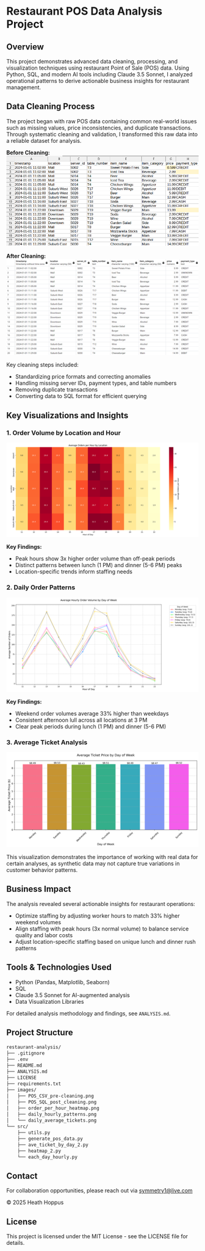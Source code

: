 # Restaurant POS Data Analysis Project

## Overview
This project demonstrates advanced data cleaning, processing, and visualization techniques using restaurant Point of Sale (POS) data. Using Python, SQL, and modern AI tools including Claude 3.5 Sonnet, I analyzed operational patterns to derive actionable business insights for restaurant management.

## Data Cleaning Process
The project began with raw POS data containing common real-world issues such as missing values, price inconsistencies, and duplicate transactions. Through systematic cleaning and validation, I transformed this raw data into a reliable dataset for analysis.

**Before Cleaning:**
![Raw POS Data](images/POS_CSV_pre-cleaning.png)

**After Cleaning:**
![Cleaned SQL Data](images/POS_SQL_post-cleaning.png)

Key cleaning steps included:
- Standardizing price formats and correcting anomalies
- Handling missing server IDs, payment types, and table numbers
- Removing duplicate transactions
- Converting data to SQL format for efficient querying

## Key Visualizations and Insights

### 1. Order Volume by Location and Hour
![Heatmap of Orders](images/order_per_hour_heatmap.png)

**Key Findings:**
- Peak hours show 3x higher order volume than off-peak periods
- Distinct patterns between lunch (1 PM) and dinner (5-6 PM) peaks
- Location-specific trends inform staffing needs

### 2. Daily Order Patterns
![Daily Order Patterns](images/daily_hourly_patterns.png)

**Key Findings:**
- Weekend order volumes average 33% higher than weekdays
- Consistent afternoon lull across all locations at 3 PM
- Clear peak periods during lunch (1 PM) and dinner (5-6 PM)

### 3. Average Ticket Analysis
![Average Ticket Prices](images/daily_average_tickets.png)

This visualization demonstrates the importance of working with real data for certain analyses, as synthetic data may not capture true variations in customer behavior patterns.

## Business Impact
The analysis revealed several actionable insights for restaurant operations:
- Optimize staffing by adjusting worker hours to match 33% higher weekend volumes
- Align staffing with peak hours (3x normal volume) to balance service quality and labor costs
- Adjust location-specific staffing based on unique lunch and dinner rush patterns

## Tools & Technologies Used
- Python (Pandas, Matplotlib, Seaborn)
- SQL
- Claude 3.5 Sonnet for AI-augmented analysis
- Data Visualization Libraries

For detailed analysis methodology and findings, see `ANALYSIS.md`.


## Project Structure
```tree
restaurant-analysis/
├── .gitignore
├── .env
├── README.md
├── ANALYSIS.md
├── LICENSE
├── requirements.txt
├── images/
│   ├── POS_CSV_pre-cleaning.png
│   ├── POS_SQL_post_cleaning.png
│   ├── order_per_hour_heatmap.png
│   ├── daily_hourly_patterns.png
│   └── daily_average_tickets.png
└── src/
    ├── utils.py
    ├── generate_pos_data.py
    ├── ave_ticket_by_day_2.py
    ├── heatmap_2.py
    └── each_day_hourly.py
```


## Contact
For collaboration opportunities, please reach out via symmetry1@live.com

© 2025 Heath Hoppus

## License
This project is licensed under the MIT License - see the LICENSE file for details.
